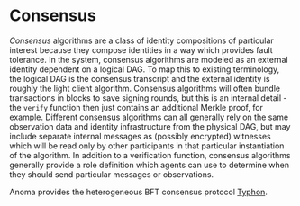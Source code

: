 # Consensus

_Consensus_ algorithms are a class of identity compositions of particular interest because they compose identities in a way which provides fault tolerance. In the system, consensus algorithms are modeled as an external identity dependent on a logical DAG. To map this to existing terminology, the logical DAG is the consensus transcript and the external identity is roughly the light client algorithm. Consensus algorithms will often bundle transactions in blocks to save signing rounds, but this is an internal detail - the `verify` function then just contains an additional Merkle proof, for example. Different consensus algorithms can all generally rely on the same observation data and identity infrastructure from the physical DAG, but may include separate internal messages as (possibly encrypted) witnesses which will be read only by other participants in that particular instantiation of the algorithm. In addition to a verification function, consensus algorithms generally provide a role definition which agents can use to determine when they should send particular messages or observations.

Anoma provides the heterogeneous BFT consensus protocol [Typhon](../components/typhon.md).